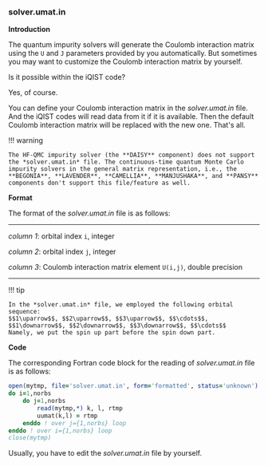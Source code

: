 ### solver.umat.in

**Introduction**

The quantum impurity solvers will generate the Coulomb interaction matrix using the ``U`` and ``J`` parameters provided by you automatically. But sometimes you may want to customize the Coulomb interaction matrix by yourself. 

Is it possible within the iQIST code? 

Yes, of course.

You can define your Coulomb interaction matrix in the *solver.umat.in* file. And the iQIST codes will read data from it if it is available. Then the default Coulomb interaction matrix will be replaced with the new one. That's all.

!!! warning 

    The HF-QMC impurity solver (the **DAISY** component) does not support the *solver.umat.in* file. The continuous-time quantum Monte Carlo impurity solvers in the general matrix representation, i.e., the **BEGONIA**, **LAVENDER**, **CAMELLIA**, **MANJUSHAKA**, and **PANSY** components don't support this file/feature as well.

**Format**

The format of the *solver.umat.in* file is as follows:

---

*column 1*: orbital index ``i``, integer

*column 2*: orbital index ``j``, integer

*column 3*: Coulomb interaction matrix element ``U(i,j)``, double precision

---

!!! tip

    In the *solver.umat.in* file, we employed the following orbital sequence:
    $$1\uparrow$$, $$2\uparrow$$, $$3\uparrow$$, $$\cdots$$, $$1\downarrow$$, $$2\downarrow$$, $$3\downarrow$$, $$\cdots$$
    Namely, we put the spin up part before the spin down part.

**Code**

The corresponding Fortran code block for the reading of *solver.umat.in* file is as follows:

```fortran
open(mytmp, file='solver.umat.in', form='formatted', status='unknown')
do i=1,norbs
    do j=1,norbs
        read(mytmp,*) k, l, rtmp
        uumat(k,l) = rtmp
    enddo ! over j={1,norbs} loop
enddo ! over i={1,norbs} loop
close(mytmp)
```

Usually, you have to edit the *solver.umat.in* file by yourself.
